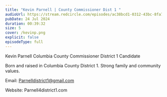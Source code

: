 ```yaml
---
title: "Kevin Parnell | County Commissioner Dist 1 "
audioUrl: https://stream.redcircle.com/episodes/ac38bcd1-0312-43bc-8fa7-592aca9af649/stream.mp3
pubDate: 24 Jul 2024
duration: 00:39:32
size: 5
cover: /kevinp.png
explicit: false
episodeType: full
---
```

Kevin Parnell Columbia County Commissioner District 1 Candidate 

Born and raised in Columbia County District 1. Strong family and community values. 

Email: [Parnelldistrict1@gmail.com](mailto:Parnelldistrict1@gmail.com)

Website: Parnell4district1.com